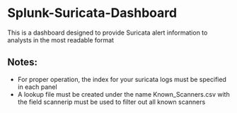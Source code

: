 # Splunk-Suricata-Dashboard
This is a dashboard designed to provide Suricata alert information to analysts in the most readable format

## Notes:
- For proper operation, the index for your suricata logs must be specified in each panel
- A lookup file must be created under the name Known_Scanners.csv with the field scannerip must be used to filter out all known scanners
